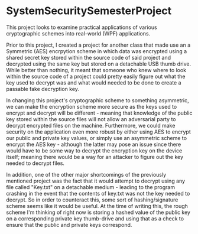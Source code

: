 # SystemSecuritySemesterProject

This project looks to examine practical applications of various cryptographic schemes into real-world (WPF) applications.

Prior to this project, I created a project for another class that made use an a Symmetric (AES) encrpytion scheme in which data was encrypted using a shared secret key stored within the source code of said project and decrypted using the same key but stored on a detachable USB thumb drive. While better than nothing, it meant that someone who knew where to look within the source code of a project could pretty easily figure out what the key used to decrypt was and what would needed to be done to create a passable fake decryption key. 

In changing this project's cryptographic scheme to something asymmetric, we can make the encryption scheme more secure as the keys used to encrypt and decrypt will be different - meaning that knowledge of the public key stored within the source files will not allow an adversarial party to decrypt encrypted files on the machine. Furthermore, we could make security on the application even more robust by either using AES to encrypt our public and private key values, or simply use an asymmetric scheme to encrypt the AES key - although the latter may pose an issue since there would have to be some way to decrypt the encryption key on the device itself; meaning there would be a way for an attacker to figure out the key needed to decrypt files.

In addition, one of the other major shortcomings of the previously mentioned project was the fact that it would attempt to decrypt using any file called "Key.txt" on a detachable medium - leading to the program crashing in the event that the contents of key.txt was not the key needed to decrypt. So in order to counteract this, some sort of hashing/signature scheme seems like it would be useful. At the time of writing this, the rough scheme I'm thinking of right now is storing a hashed value of the public key on a corresponding private key thumb-drive and using that as a check to ensure that the public and private keys correspond. 
